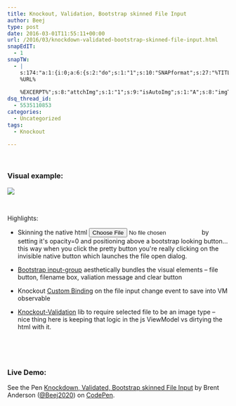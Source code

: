 ```yaml
---
title: Knockout, Validation, Bootstrap skinned File Input
author: Beej
type: post
date: 2016-03-01T11:55:11+00:00
url: /2016/03/knockdown-validated-bootstrap-skinned-file-input.html
snapEdIT:
  - 1
snapTW:
  - |
    s:174:"a:1:{i:0;a:6:{s:2:"do";s:1:"1";s:10:"SNAPformat";s:27:"%TITLE%
    %URL%
    
    %EXCERPT%";s:8:"attchImg";s:1:"1";s:9:"isAutoImg";s:1:"A";s:8:"imgToUse";s:0:"";s:4:"doTW";s:1:"1";}}";
dsq_thread_id:
  - 5535110853
categories:
  - Uncategorized
tags:
  - Knockout

---
```

&nbsp;

### Visual example:

![][1]
  
&nbsp;
  
Highlights:

  * Skinning the native html <input type="file"> by setting it's opacity=0 and positioning above a bootstrap looking button... this way when you click the pretty button you're really clicking on the invisible native button which launches the file open dialog.
  * [Bootstrap input-group][2] aesthetically bundles the visual elements &#8211; file button, filename box, valiation message and clear button
  * Knockout [Custom Binding][3] on the file input change event to save into VM observable
  * [Knockout-Validation][4] lib to require selected file to be an image type &#8211; nice thing here is keeping that logic in the js ViewModel vs dirtying the html with it.
  
    &nbsp;
  
    &nbsp;

### Live Demo:

<p data-height="268" data-theme-id="0" data-slug-hash="wGBmyM" data-default-tab="result" data-user="Beej2020" class='codepen'>
  See the Pen <a href='http://codepen.io/Beej2020/pen/wGBmyM/'>Knockdown, Validated, Bootstrap skinned File Input</a> by Brent Anderson (<a href='http://codepen.io/Beej2020'>@Beej2020</a>) on <a href='http://codepen.io'>CodePen</a>.
</p>

 [1]: https://3.bp.blogspot.com/-CwlzBUefOGE/VxVcAfSlPoI/AAAAAAAATTo/M5QeSHYe2MQcsprdw4WCx1-qwgaAeIN0gCLcB/s1600/Untitled.png
 [2]: http://getbootstrap.com/components/#input-groups
 [3]: http://knockoutjs.com/documentation/custom-bindings.html
 [4]: https://github.com/Knockout-Contrib/Knockout-Validation/wiki/Custom-Validation-Rules